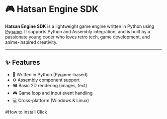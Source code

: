 # 🎮 Hatsan Engine SDK

**Hatsan Engine SDK** is a lightweight game engine written in Python using [Pygame](https://www.pygame.org/). It supports Python and Assembly integration, and is built by a passionate young coder who loves retro tech, game development, and anime-inspired creativity.

---

## ✨ Features

- 🐍 Written in Python (Pygame-based)
- ⚙️ Assembly component support
- 🖼️ Basic 2D rendering (images, text)
- 🎮 Game loop and input event handling
- 💻 Cross-platform (Windows & Linux)

#How to install 
Click
